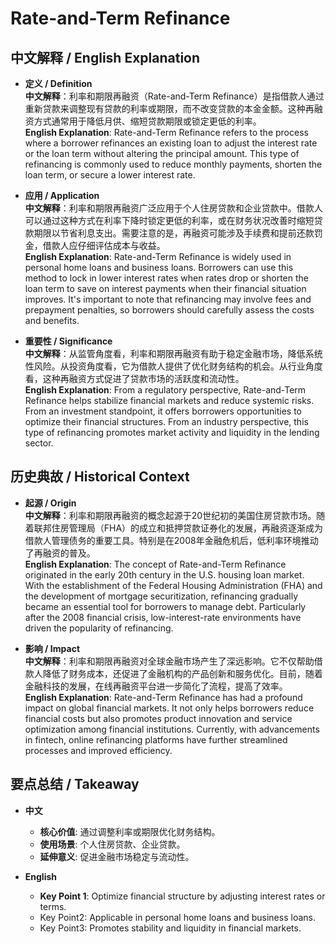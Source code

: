 # Rate-and-Term Refinance

## 中文解释 / English Explanation

* **定义 / Definition**  
  **中文解释**：利率和期限再融资（Rate-and-Term Refinance）是指借款人通过重新贷款来调整现有贷款的利率或期限，而不改变贷款的本金金额。这种再融资方式通常用于降低月供、缩短贷款期限或锁定更低的利率。  
  **English Explanation**: Rate-and-Term Refinance refers to the process where a borrower refinances an existing loan to adjust the interest rate or the loan term without altering the principal amount. This type of refinancing is commonly used to reduce monthly payments, shorten the loan term, or secure a lower interest rate.

* **应用 / Application**  
  **中文解释**：利率和期限再融资广泛应用于个人住房贷款和企业贷款中。借款人可以通过这种方式在利率下降时锁定更低的利率，或在财务状况改善时缩短贷款期限以节省利息支出。需要注意的是，再融资可能涉及手续费和提前还款罚金，借款人应仔细评估成本与收益。  
  **English Explanation**: Rate-and-Term Refinance is widely used in personal home loans and business loans. Borrowers can use this method to lock in lower interest rates when rates drop or shorten the loan term to save on interest payments when their financial situation improves. It's important to note that refinancing may involve fees and prepayment penalties, so borrowers should carefully assess the costs and benefits.

* **重要性 / Significance**  
  **中文解释**：从监管角度看，利率和期限再融资有助于稳定金融市场，降低系统性风险。从投资角度看，它为借款人提供了优化财务结构的机会。从行业角度看，这种再融资方式促进了贷款市场的活跃度和流动性。  
  **English Explanation**: From a regulatory perspective, Rate-and-Term Refinance helps stabilize financial markets and reduce systemic risks. From an investment standpoint, it offers borrowers opportunities to optimize their financial structures. From an industry perspective, this type of refinancing promotes market activity and liquidity in the lending sector.

## 历史典故 / Historical Context

* **起源 / Origin**  
  **中文解释**：利率和期限再融资的概念起源于20世纪初的美国住房贷款市场。随着联邦住房管理局（FHA）的成立和抵押贷款证券化的发展，再融资逐渐成为借款人管理债务的重要工具。特别是在2008年金融危机后，低利率环境推动了再融资的普及。  
  **English Explanation**: The concept of Rate-and-Term Refinance originated in the early 20th century in the U.S. housing loan market. With the establishment of the Federal Housing Administration (FHA) and the development of mortgage securitization, refinancing gradually became an essential tool for borrowers to manage debt. Particularly after the 2008 financial crisis, low-interest-rate environments have driven the popularity of refinancing.

* **影响 / Impact**  
  **中文解释**：利率和期限再融资对全球金融市场产生了深远影响。它不仅帮助借款人降低了财务成本，还促进了金融机构的产品创新和服务优化。目前，随着金融科技的发展，在线再融资平台进一步简化了流程，提高了效率。  
  **English Explanation**: Rate-and-Term Refinance has had a profound impact on global financial markets. It not only helps borrowers reduce financial costs but also promotes product innovation and service optimization among financial institutions. Currently, with advancements in fintech, online refinancing platforms have further streamlined processes and improved efficiency.

## 要点总结 / Takeaway

* **中文**  
  - **核心价值**: 通过调整利率或期限优化财务结构。
  - **使用场景**: 个人住房贷款、企业贷款。
  - **延伸意义**: 促进金融市场稳定与流动性。

* **English**  
  - **Key Point 1**: Optimize financial structure by adjusting interest rates or terms.
   - Key Point2: Applicable in personal home loans and business loans.
   - Key Point3: Promotes stability and liquidity in financial markets.